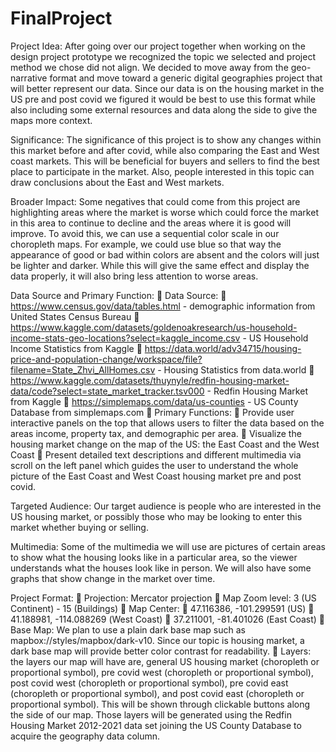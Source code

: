 # FinalProject

Project Idea:
After going over our project together when working on the design project prototype we recognized the topic we selected and project method we chose did not align. We decided to move away from the geo-narrative format and move toward a generic digital geographies project that will better represent our data. Since our data is on the housing market in the US pre and post covid we figured it would be best to use this format while also including some external resources and data along the side to give the maps more context. 

Significance:
The significance of this project is to show any changes within this market before and after covid, while also comparing the East and West coast markets. This will be beneficial for buyers and sellers to find the best place to participate in the market. Also, people interested in this topic can draw conclusions about the East and West markets.

Broader Impact:
Some negatives that could come from this project are highlighting areas where the market is worse which could force the market in this area to continue to decline and the areas where it is good will improve. To avoid this, we can use a sequential color scale in our choropleth maps. For example, we could use blue so that way the appearance of good or bad within colors are absent and the colors will just be lighter and darker. While this will give the same effect and display the data properly, it will also bring less attention to worse areas. 

Data Source and Primary Function:
	Data Source:
	https://www.census.gov/data/tables.html - demographic information from United States Census Bureau
	https://www.kaggle.com/datasets/goldenoakresearch/us-household-income-stats-geo-locations?select=kaggle_income.csv - US Household Income Statistics from Kaggle
	https://data.world/adv34715/housing-price-and-population-change/workspace/file?filename=State_Zhvi_AllHomes.csv - Housing Statistics from data.world
	https://www.kaggle.com/datasets/thuynyle/redfin-housing-market-data/code?select=state_market_tracker.tsv000 - Redfin Housing Market from Kaggle
	https://simplemaps.com/data/us-counties - US County Database from simplemaps.com
	Primary Functions:
	Provide user interactive panels on the top that allows users to filter the data based on the areas income, property tax, and demographic per area.
	Visualize the housing market change on the map of the US: the East Coast and the West Coast
	Present detailed text descriptions and different multimedia via scroll on the left panel which guides the user to understand the whole picture of the East Coast and West Coast housing market pre and post covid.

Targeted Audience:
Our target audience is people who are interested in the US housing market, or possibly those who may be looking to enter this market whether buying or selling. 

Multimedia:
Some of the multimedia we will use are pictures of certain areas to show what the housing looks like in a particular area, so the viewer understands what the houses look like in person. We will also have some graphs that show change in the market over time. 

Project Format:
	Projection: Mercator projection 
	Map Zoom level: 3 (US Continent) - 15 (Buildings)
	Map Center: 
	47.116386, -101.299591 (US)
	41.188981, -114.088269 (West Coast) 
	37.211001, -81.401026 (East Coast)
	Base Map: We plan to use a plain dark base map such as mapbox://styles/mapbox/dark-v10. Since our topic is housing market, a dark base map will provide better color contrast for readability.
	Layers: the layers our map will have are, general US housing market (choropleth or proportional symbol), pre covid west (choropleth or proportional symbol),  post covid west (choropleth or proportional symbol),  pre covid east (choropleth or proportional symbol),  and post covid east (choropleth or proportional symbol). This will be shown through clickable buttons along the side of our map. Those layers will be generated using the Redfin Housing Market 2012-2021 data set joining the US County Database to acquire the geography data column.
